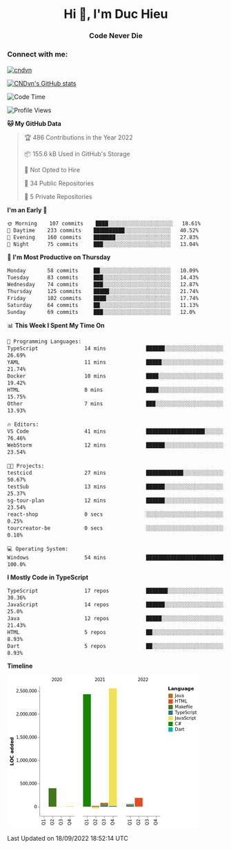 <h1 align="center">Hi 👋, I'm Duc Hieu</h1>
<h3 align="center">Code Never Die</h3>

<h3 align="left">Connect with me:</h3>
<p align="left">
<a href="https://linkedin.com/in/cndvn" target="blank"><img align="center" src="https://img.shields.io/badge/LinkedIn-0077B5?style=for-the-badge&logo=linkedin&logoColor=white" alt="cndvn"/></a>
<!--
<a href="https://fb.com/cnd.duchieu" target="blank"><img align="center" src="https://img.shields.io/badge/Facebook-1877F2?style=for-the-badge&logo=facebook&logoColor=white" alt="cnd.duchieu"/></a>
 -->
</p>

[![CNDvn's GitHub stats](https://github-readme-stats.vercel.app/api?username=cndvn)](https://github.com/anuraghazra/github-readme-stats)

<!--START_SECTION:waka-->
![Code Time](http://img.shields.io/badge/Code%20Time-887%20hrs%2050%20mins-blue)

![Profile Views](http://img.shields.io/badge/Profile%20Views-0-blue)

**🐱 My GitHub Data** 

> 🏆 486 Contributions in the Year 2022
 > 
> 📦 155.6 kB Used in GitHub's Storage 
 > 
> 🚫 Not Opted to Hire
 > 
> 📜 34 Public Repositories 
 > 
> 🔑 5 Private Repositories  
 > 
**I'm an Early 🐤** 

```text
🌞 Morning    107 commits    ████░░░░░░░░░░░░░░░░░░░░░   18.61% 
🌆 Daytime    233 commits    ██████████░░░░░░░░░░░░░░░   40.52% 
🌃 Evening    160 commits    ███████░░░░░░░░░░░░░░░░░░   27.83% 
🌙 Night      75 commits     ███░░░░░░░░░░░░░░░░░░░░░░   13.04%

```
📅 **I'm Most Productive on Thursday** 

```text
Monday       58 commits     ██░░░░░░░░░░░░░░░░░░░░░░░   10.09% 
Tuesday      83 commits     ███░░░░░░░░░░░░░░░░░░░░░░   14.43% 
Wednesday    74 commits     ███░░░░░░░░░░░░░░░░░░░░░░   12.87% 
Thursday     125 commits    █████░░░░░░░░░░░░░░░░░░░░   21.74% 
Friday       102 commits    ████░░░░░░░░░░░░░░░░░░░░░   17.74% 
Saturday     64 commits     ██░░░░░░░░░░░░░░░░░░░░░░░   11.13% 
Sunday       69 commits     ███░░░░░░░░░░░░░░░░░░░░░░   12.0%

```


📊 **This Week I Spent My Time On** 

```text
💬 Programming Languages: 
TypeScript               14 mins             ██████░░░░░░░░░░░░░░░░░░░   26.69% 
YAML                     11 mins             █████░░░░░░░░░░░░░░░░░░░░   21.74% 
Docker                   10 mins             ████░░░░░░░░░░░░░░░░░░░░░   19.42% 
HTML                     8 mins              ████░░░░░░░░░░░░░░░░░░░░░   15.75% 
Other                    7 mins              ███░░░░░░░░░░░░░░░░░░░░░░   13.93%

🔥 Editors: 
VS Code                  41 mins             ███████████████████░░░░░░   76.46% 
WebStorm                 12 mins             ██████░░░░░░░░░░░░░░░░░░░   23.54%

🐱‍💻 Projects: 
testcicd                 27 mins             ████████████░░░░░░░░░░░░░   50.67% 
testSub                  13 mins             ██████░░░░░░░░░░░░░░░░░░░   25.37% 
sg-tour-plan             12 mins             ██████░░░░░░░░░░░░░░░░░░░   23.54% 
react-shop               0 secs              ░░░░░░░░░░░░░░░░░░░░░░░░░   0.25% 
tourcreator-be           0 secs              ░░░░░░░░░░░░░░░░░░░░░░░░░   0.18%

💻 Operating System: 
Windows                  54 mins             █████████████████████████   100.0%

```

**I Mostly Code in TypeScript** 

```text
TypeScript               17 repos            ███████░░░░░░░░░░░░░░░░░░   30.36% 
JavaScript               14 repos            ██████░░░░░░░░░░░░░░░░░░░   25.0% 
Java                     12 repos            █████░░░░░░░░░░░░░░░░░░░░   21.43% 
HTML                     5 repos             ██░░░░░░░░░░░░░░░░░░░░░░░   8.93% 
Dart                     5 repos             ██░░░░░░░░░░░░░░░░░░░░░░░   8.93%

```


**Timeline**

![Chart not found](https://raw.githubusercontent.com/CNDvn/CNDvn/main/charts/bar_graph.png) 


 Last Updated on 18/09/2022 18:52:14 UTC
<!--END_SECTION:waka-->
